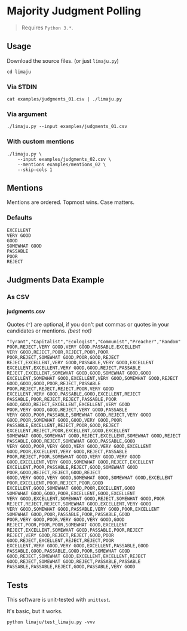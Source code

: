 # Majority Judgment Polling

> Requires `Python 3.*`.

## Usage

Download the source files.  (or just `limaju.py`)

    cd limaju

### Via STDIN

    cat examples/judgments_01.csv | ./limaju.py

### Via argument

    ./limaju.py --input examples/judgments_01.csv

### With custom mentions

    ./limaju.py \
        --input examples/judgments_02.csv \
        --mentions examples/mentions_02 \
        --skip-cols 1


## Mentions

Mentions are ordered.  Topmost wins.  Case matters.

### Defaults

    EXCELLENT
    VERY GOOD
    GOOD
    SOMEWHAT GOOD
    PASSABLE
    POOR
    REJECT


## Judgments Data Example

### As CSV

#### judgments.csv

Quotes (`"`) are optional,
if you don't put commas or quotes in your candidates or mentions.  _(best not)_

```csv
"Tyrant","Capitalist","Ecologist","Communist","Preacher","Random"
POOR,REJECT,VERY GOOD,VERY GOOD,PASSABLE,EXCELLENT
VERY GOOD,REJECT,POOR,REJECT,POOR,POOR
POOR,REJECT,SOMEWHAT GOOD,POOR,GOOD,REJECT
REJECT,EXCELLENT,VERY GOOD,PASSABLE,VERY GOOD,EXCELLENT
EXCELLENT,EXCELLENT,VERY GOOD,GOOD,REJECT,PASSABLE
REJECT,EXCELLENT,SOMEWHAT GOOD,GOOD,SOMEWHAT GOOD,GOOD
EXCELLENT,SOMEWHAT GOOD,EXCELLENT,VERY GOOD,SOMEWHAT GOOD,REJECT
GOOD,GOOD,GOOD,POOR,REJECT,PASSABLE
POOR,REJECT,REJECT,REJECT,POOR,VERY GOOD
EXCELLENT,VERY GOOD,PASSABLE,GOOD,EXCELLENT,REJECT
PASSABLE,POOR,REJECT,REJECT,PASSABLE,POOR
GOOD,GOOD,REJECT,EXCELLENT,EXCELLENT,VERY GOOD
POOR,VERY GOOD,GOOD,REJECT,VERY GOOD,PASSABLE
VERY GOOD,POOR,PASSABLE,SOMEWHAT GOOD,REJECT,VERY GOOD
GOOD,POOR,SOMEWHAT GOOD,GOOD,VERY GOOD,POOR
PASSABLE,EXCELLENT,REJECT,POOR,GOOD,REJECT
EXCELLENT,REJECT,POOR,EXCELLENT,GOOD,EXCELLENT
SOMEWHAT GOOD,SOMEWHAT GOOD,REJECT,EXCELLENT,SOMEWHAT GOOD,REJECT
PASSABLE,GOOD,REJECT,SOMEWHAT GOOD,PASSABLE,GOOD
VERY GOOD,POOR,VERY GOOD,VERY GOOD,VERY GOOD,EXCELLENT
GOOD,POOR,EXCELLENT,VERY GOOD,REJECT,PASSABLE
POOR,REJECT,POOR,SOMEWHAT GOOD,VERY GOOD,VERY GOOD
GOOD,EXCELLENT,VERY GOOD,SOMEWHAT GOOD,REJECT,EXCELLENT
EXCELLENT,POOR,PASSABLE,REJECT,GOOD,SOMEWHAT GOOD
POOR,GOOD,REJECT,REJECT,GOOD,REJECT
GOOD,VERY GOOD,VERY GOOD,SOMEWHAT GOOD,SOMEWHAT GOOD,EXCELLENT
POOR,EXCELLENT,POOR,REJECT,POOR,GOOD
EXCELLENT,GOOD,SOMEWHAT GOOD,POOR,EXCELLENT,GOOD
SOMEWHAT GOOD,GOOD,POOR,EXCELLENT,GOOD,EXCELLENT
VERY GOOD,EXCELLENT,SOMEWHAT GOOD,REJECT,SOMEWHAT GOOD,POOR
REJECT,REJECT,REJECT,SOMEWHAT GOOD,EXCELLENT,VERY GOOD
VERY GOOD,SOMEWHAT GOOD,PASSABLE,VERY GOOD,POOR,EXCELLENT
SOMEWHAT GOOD,POOR,PASSABLE,POOR,PASSABLE,GOOD
POOR,VERY GOOD,POOR,VERY GOOD,VERY GOOD,GOOD
REJECT,POOR,POOR,POOR,SOMEWHAT GOOD,EXCELLENT
REJECT,EXCELLENT,SOMEWHAT GOOD,PASSABLE,POOR,REJECT
REJECT,VERY GOOD,REJECT,REJECT,GOOD,POOR
GOOD,REJECT,EXCELLENT,REJECT,REJECT,POOR
EXCELLENT,VERY GOOD,VERY GOOD,EXCELLENT,PASSABLE,GOOD
PASSABLE,GOOD,PASSABLE,GOOD,POOR,SOMEWHAT GOOD
GOOD,REJECT,SOMEWHAT GOOD,EXCELLENT,EXCELLENT,REJECT
GOOD,REJECT,SOMEWHAT GOOD,REJECT,PASSABLE,PASSABLE
PASSABLE,PASSABLE,REJECT,GOOD,PASSABLE,VERY GOOD
```



## Tests

This software is unit-tested with `unittest`.

It's basic, but it works.

    python limaju/test_limaju.py -vvv
